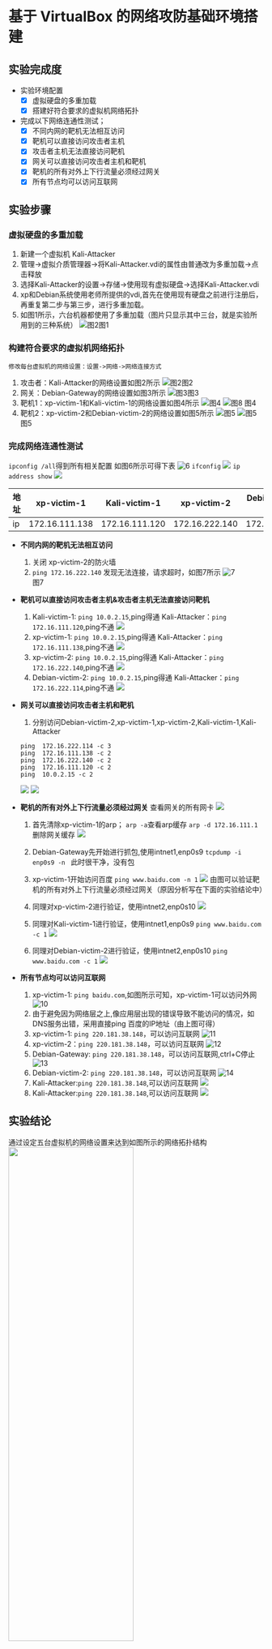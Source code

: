 # 基于 VirtualBox 的网络攻防基础环境搭建
## 实验完成度
* 实验环境配置
  * [x] 虚拟硬盘的多重加载
  * [x] 搭建好符合要求的虚拟机网络拓扑
* 完成以下网络连通性测试；
  * [x] 不同内网的靶机无法相互访问
  * [x] 靶机可以直接访问攻击者主机
  * [x] 攻击者主机无法直接访问靶机
  * [x] 网关可以直接访问攻击者主机和靶机
  * [x] 靶机的所有对外上下行流量必须经过网关
  * [x] 所有节点均可以访问互联网

## 实验步骤
### **虚拟硬盘的多重加载**
   1. 新建一个虚拟机 Kali-Attacker
   2. 管理->虚拟介质管理器->将Kali-Attacker.vdi的属性由普通改为多重加载->点击释放
   3. 选择Kali-Attacker的设置->存储->使用现有虚拟硬盘->选择Kali-Attacker.vdi
   4. xp和Debian系统使用老师所提供的vdi,首先在使用现有硬盘之前进行注册后，再重复第二步与第三步，进行多重加载。
   5. 如图1所示，六台机器都使用了多重加载（图片只显示其中三台，就是实验所用到的三种系统）
   ![图2](./img/1.png)图1
### **构建符合要求的虚拟机网络拓扑**    
    修改每台虚拟机的网络设置：设置->网络->网络连接方式
   1. 攻击者：Kali-Attacker的网络设置如图2所示
   ![图2](./img/2.png)图2
   2. 网关：Debian-Gateway的网络设置如图3所示
   ![图3](./img/3.png)图3
   3. 靶机1：xp-victim-1和Kali-victim-1的网络设置如图4所示
   ![图4](./img/4.png)
   ![图8](./img/8.png)
   图4
   4. 靶机2：xp-victim-2和Debian-victim-2的网络设置如图5所示
   ![图5](./img/5.png)
   ![图5](./img/9.png)
   图5
### **完成网络连通性测试**

  ```ipconfig /all```得到所有相关配置
  如图6所示可得下表
  ![6](./img/6.png)
  ```ifconfig```
  ![](./img/21.png)
  ```ip address show```
  ![](./img/25.png)  

  | 地址 | xp-victim-1 | Kali-victim-1|xp-victim-2 | Debian-victim-2|Kali-Attacker|Debian-Gateway|
  |:-----|----|----|----|----|----|----|
  | ip | 172.16.111.138 | 172.16.111.120|172.16.222.140 | 172.16.222.114| 10.0.2.15/192.168.56.103|10.0.2.15/192.168.56.113/172.16.111.1/172.16.222.1| 
  
* **不同内网的靶机无法相互访问**
    1. 关闭 xp-victim-2的防火墙
    2. ```ping 172.16.222.140``` 发现无法连接，请求超时，如图7所示
    ![7](./img/7.png)  
    图7

*  **靶机可以直接访问攻击者主机&攻击者主机无法直接访问靶机**
    1. Kali-victim-1: ```ping 10.0.2.15```,ping得通
      Kali-Attacker：```ping 172.16.111.120```,ping不通
       ![](./img/22.png)
    2. xp-victim-1: ```ping 10.0.2.15```,ping得通
      Kali-Attacker：```ping 172.16.111.138```,ping不通
       ![](./img/23.png)
    3. xp-victim-2: ```ping 10.0.2.15```,ping得通
      Kali-Attacker：```ping 172.16.222.140```,ping不通
       ![](./img/24.png)
    4. Debian-victim-2: ```ping 10.0.2.15```,ping得通
      Kali-Attacker：```ping 172.16.222.114```,ping不通
       ![](./img/26.png)

* **网关可以直接访问攻击者主机和靶机**
    1. 分别访问Debian-victim-2,xp-victim-1,xp-victim-2,Kali-victim-1,Kali-Attacker
    ``` 
    ping  172.16.222.114 -c 3
    ping  172.16.111.138 -c 2
    ping  172.16.222.140 -c 2
    ping  172.16.111.120 -c 2
    ping  10.0.2.15 -c 2
    ```
    ![](./img/27.png)
    ![](./img/28.png)

* **靶机的所有对外上下行流量必须经过网关**
    查看网关的所有网卡
    ![](./img/29.png)
    1. 首先清除xp-victim-1的arp；
    ```arp -a```查看arp缓存
    ```arp -d 172.16.111.1```删除网关缓存
    ![](./img/31.png)
    2. Debian-Gateway先开始进行抓包,使用intnet1,enp0s9
    ```tcpdump -i enp0s9 -n ```
    此时很干净，没有包
    3. xp-victim-1开始访问百度
    ```ping www.baidu.com -n 1```
    ![](./img/32.png)
    由图可以验证靶机的所有对外上下行流量必须经过网关（原因分析写在下面的实验结论中）

    4. 同理对xp-victim-2进行验证，使用intnet2,enp0s10
    ![](./img/30.png)
    5. 同理对Kali-victim-1进行验证，使用intnet1,enp0s9
    ```ping www.baidu.com -c 1```
    ![](./img/33.png)
    6. 同理对Debian-victim-2进行验证，使用intnet2,enp0s10
    ```ping www.baidu.com -c 1```
    ![](./img/35.png)

* **所有节点均可以访问互联网**
    1. xp-victim-1: ```ping baidu.com```,如图所示可知，xp-victim-1可以访问外网
    ![10](./img/10.png)
    2. 由于避免因为网络层之上,像应用层出现的错误导致不能访问的情况，如DNS服务出错，采用直接ping 百度的IP地址（由上图可得）
    3. xp-victim-1: ```ping 220.181.38.148```，可以访问互联网
    ![11](./img/11.png)
    4. xp-victim-2：```ping 220.181.38.148```，可以访问互联网
    ![12](./img/12.png)
    5. Debian-Gateway: ```ping 220.181.38.148```，可以访问互联网,ctrl+C停止
    ![13](./img/13.png)
    6. Debian-victim-2: ```ping 220.181.38.148```，可以访问互联网
    ![14](./img/15.png)
    7. Kali-Attacker:```ping 220.181.38.148```,可以访问互联网
    ![](./img/18.png)
    8. Kali-Attacker:```ping 220.181.38.148```,可以访问互联网
    ![](./img/20.png)


## 实验结论
  通过设定五台虚拟机的网络设置来达到如图所示的网络拓扑结构
  <img src="./img/36.png" width="70%" height="50%">

  | 地址 | xp-victim-1 | Kali-victim-1|xp-victim-2 | Debian-victim-2|Kali-Attacker|Debian-Gateway|
  |:-----|----|----|----|----|----|----|
  | ip | 172.16.111.138 | 172.16.111.120|172.16.222.140 | 172.16.222.114| 10.0.2.15/192.168.56.103|10.0.2.15/192.168.56.113/172.16.111.1/172.16.222.1|  

  表1
  ## 重新修改内容 
  
  * 靶机可以直接访问攻击者主机&攻击者主机无法直接访问靶机&网关可以直接访问攻击者主机和靶机
  
    * 虚拟机中的NatNetWork网卡是一块普通的网卡，而nat服务的提供是由网关提供。对于Debian-GateWay和Kali-Attacker来说，他们的nat服务是由客机提供。而对于所有的靶机来说，老师所提供的Debian-GateWay的配置中有配置nat服务。  
    查看网关的配置，有设置nat服务，```sudo vi /etc/network/interfaces```,```iptables-save```      
    
    ![](./img/GateWay-Network.png)
    ![](./img/Debian-iptables.png)

    
    * ping通这个过程包含了两个包：ICMP Echo Request和ICMP Echo Reply，经历四个过程：源主机向目标主机发送request后，目标主机收到request包，目标主机发送一个对应的reply包，源主机接收到对应的reply包，这四个过程中任意一个过程出现了错误都会被显示为ping不通。

    * 宿主机提供的Nat服务只在虚拟机访问互联网时生效。当不涉及到互联网时，Debian-GateWay和Kali-Attacker的两块网卡就是处于同一子网下的普通网卡，这两台机器处于同一子网，所以Debian-GateWay和Kali-Attacker理所当然是可以相互访问的。同理，Debian-GateWay和所有的靶机也是处于同一片子网（intnet1和intnet2）中，所以网关和所有靶机也是可以相互访问的。   
    
    * Nat的作用是将内网的IP映射为本机外网IP+端口，靶机所发送的request包在经过网关后，经过nat服务，request包的源IP地址被改为网关自己的外网所对应的IP地址+端口号，然后被发送给攻击者，所以在攻击者看来是网关在与自己通信。而攻击者发送的reply的包在到达网关时，网关会根据对应的端口再把这个包传给靶机。所以在靶机看来就是“靶机能ping通攻击者”。   

    * 攻击者ping不通靶机是因为他的request包是无法根据目标的IP地址到达靶机的。


  * **为什么可以证明靶机的所有对外上下行流量必须经过网关**
    ![](./img/32.png)
    一台机器访问外网的几个步骤：
      1. 通过查看自己的相关的IP配置，找到自己的网关IP，通过广播ARP，询问网关的MAC地址
      2. 网关会回应主机一个arp包，中间包括自己的MAC地址
      3. 主机访问DNS本地服务器，提供网址
      4. DNS本地服务器提供对应的IP地址给主机
      5. 主机与百度服务器发送request
      6. 百度服务器发送一个reply
      7. 因为此时的IP包中间所填的目的IP地址是内网IP地址，而且提前清空了所有arp缓存表，所以网关同样需要通过ARP广播来找到主机。
      8. 主机回一个包含自己MAC地址的ARP包

      从上图可以看出，网关所抓取的包含了以上的所有的过程，所以可以证明靶机的所有对外上下行流量必须经过网关   
      

## 实验问题
  * 安装的Kali-attacker上不了网
    Kali-Attacker:```ping 220.181.38.148```,ping不通
    ![](./img/16.png)
    1. 按照网站上的代码就可以
    ```
    grep "iface eth1 inet dhcp" /etc/network/interfaces || cat <<      EOF >> /etc/network/interfaces
    auto eth0
    iface eth0 inet dhcp
    auto eth1
    iface eth1 inet dhcp
    EOF
    
    systemctl restart networking

    ip a
    ```
  * 安装的Kali-attacker上不了网
    ![](./img/19.png)
    因为内存不太够，所以把Debian-Gateway关掉了，重启网关后就可以了

  * Debian没有arp,ifconfig等命令
    输入```apt install net-tools```
    ![](./img/34.png)
  

## 参考文献
* [debian 命令找不到](https://blog.csdn.net/sinat_33384251/article/details/93495397)
* [nat （网络地址转换方法）](https://baike.baidu.com/item/nat/320024)
* [理解虚拟机中的四种网络连接方式](https://blog.csdn.net/ning521513/article/details/78441392)
